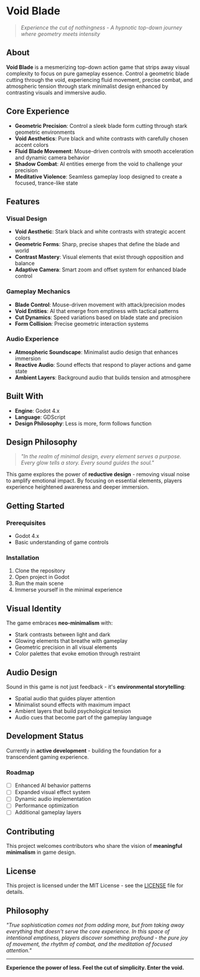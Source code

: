 # Void Blade

> *Experience the cut of nothingness - A hypnotic top-down journey where geometry meets intensity*

## About

**Void Blade** is a mesmerizing top-down action game that strips away visual complexity to focus on pure gameplay essence. Control a geometric blade cutting through the void, experiencing fluid movement, precise combat, and atmospheric tension through stark minimalist design enhanced by contrasting visuals and immersive audio.

## Core Experience

- **Geometric Precision**: Control a sleek blade form cutting through stark geometric environments
- **Void Aesthetics**: Pure black and white contrasts with carefully chosen accent colors
- **Fluid Blade Movement**: Mouse-driven controls with smooth acceleration and dynamic camera behavior  
- **Shadow Combat**: AI entities emerge from the void to challenge your precision
- **Meditative Violence**: Seamless gameplay loop designed to create a focused, trance-like state

## Features

### Visual Design
- **Void Aesthetic**: Stark black and white contrasts with strategic accent colors
- **Geometric Forms**: Sharp, precise shapes that define the blade and world
- **Contrast Mastery**: Visual elements that exist through opposition and balance
- **Adaptive Camera**: Smart zoom and offset system for enhanced blade control

### Gameplay Mechanics  
- **Blade Control**: Mouse-driven movement with attack/precision modes
- **Void Entities**: AI that emerge from emptiness with tactical patterns
- **Cut Dynamics**: Speed variations based on blade state and precision
- **Form Collision**: Precise geometric interaction systems

### Audio Experience
- **Atmospheric Soundscape**: Minimalist audio design that enhances immersion
- **Reactive Audio**: Sound effects that respond to player actions and game state
- **Ambient Layers**: Background audio that builds tension and atmosphere

## Built With

- **Engine**: Godot 4.x
- **Language**: GDScript
- **Design Philosophy**: Less is more, form follows function

## Design Philosophy

> *"In the realm of minimal design, every element serves a purpose. Every glow tells a story. Every sound guides the soul."*

This game explores the power of **reductive design** - removing visual noise to amplify emotional impact. By focusing on essential elements, players experience heightened awareness and deeper immersion.

## Getting Started

### Prerequisites
- Godot 4.x
- Basic understanding of game controls

### Installation
1. Clone the repository
2. Open project in Godot
3. Run the main scene
4. Immerse yourself in the minimal experience

## Visual Identity

The game embraces **neo-minimalism** with:
- Stark contrasts between light and dark
- Glowing elements that breathe with gameplay
- Geometric precision in all visual elements
- Color palettes that evoke emotion through restraint

## Audio Design

Sound in this game is not just feedback - it's **environmental storytelling**:
- Spatial audio that guides player attention  
- Minimalist sound effects with maximum impact
- Ambient layers that build psychological tension
- Audio cues that become part of the gameplay language

## Development Status

Currently in **active development** - building the foundation for a transcendent gaming experience.

### Roadmap
- [ ] Enhanced AI behavior patterns
- [ ] Expanded visual effect system  
- [ ] Dynamic audio implementation
- [ ] Performance optimization
- [ ] Additional gameplay layers

## Contributing

This project welcomes contributors who share the vision of **meaningful minimalism** in game design. 

## License

This project is licensed under the MIT License - see the [LICENSE](https://github.com/HazarBakir/void_blade/blob/main/LICENSE) file for details.

## Philosophy

*"True sophistication comes not from adding more, but from taking away everything that doesn't serve the core experience. In this space of intentional emptiness, players discover something profound - the pure joy of movement, the rhythm of combat, and the meditation of focused attention."*

---

**Experience the power of less. Feel the cut of simplicity. Enter the void.**
